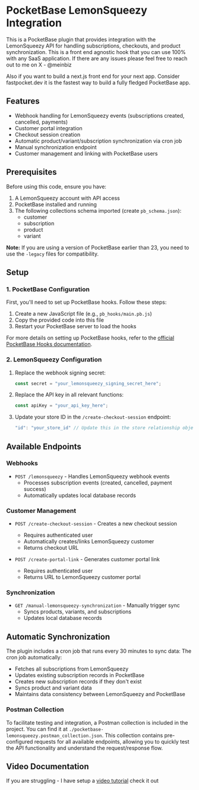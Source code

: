 # PocketBase LemonSqueezy Integration

This is a PocketBase plugin that provides integration with the LemonSqueezy API for handling subscriptions, checkouts, and product synchronization. This is a front end agnostic hook that you can use 100% with any SaaS application. If there are any issues please feel free to reach out to me on X - @meinbiz

Also if you want to build a next.js front end for your next app. Consider fastpocket.dev it is the fastest way to build a fully fledged PocketBase app.

## Features

- Webhook handling for LemonSqueezy events (subscriptions created, cancelled, payments)
- Customer portal integration
- Checkout session creation
- Automatic product/variant/subscription synchronization via cron job
- Manual synchronization endpoint
- Customer management and linking with PocketBase users

## Prerequisites

Before using this code, ensure you have:

1. A LemonSqueezy account with API access
2. PocketBase installed and running
3. The following collections schema imported (create `pb_schema.json`):
   - customer
   - subscription
   - product
   - variant

**Note:** If you are using a version of PocketBase earlier than 23, you need to use the `-legacy` files for compatibility.

## Setup

### 1. PocketBase Configuration

First, you'll need to set up PocketBase hooks. Follow these steps:

1. Create a new JavaScript file (e.g., `pb_hooks/main.pb.js`)
2. Copy the provided code into this file
3. Restart your PocketBase server to load the hooks

For more details on setting up PocketBase hooks, refer to the [official PocketBase Hooks documentation](https://pocketbase.io/docs/js-overview/).

### 2. LemonSqueezy Configuration

1. Replace the webhook signing secret:
   ```javascript
   const secret = "your_lemonsqueezy_signing_secret_here";
   ```

2. Replace the API key in all relevant functions:
   ```javascript
   const apiKey = "your_api_key_here";
   ```

3. Update your store ID in the `/create-checkout-session` endpoint:
   ```javascript
   "id": "your_store_id" // Update this in the store relationship object
   ```

## Available Endpoints

### Webhooks
- `POST /lemonsqueezy` - Handles LemonSqueezy webhook events
  - Processes subscription events (created, cancelled, payment success)
  - Automatically updates local database records

### Customer Management
- `POST /create-checkout-session` - Creates a new checkout session
  - Requires authenticated user
  - Automatically creates/links LemonSqueezy customer
  - Returns checkout URL

- `POST /create-portal-link` - Generates customer portal link
  - Requires authenticated user
  - Returns URL to LemonSqueezy customer portal

### Synchronization
- `GET /manual-lemonsqueezy-synchronization` - Manually trigger sync
  - Syncs products, variants, and subscriptions
  - Updates local database records

## Automatic Synchronization

The plugin includes a cron job that runs every 30 minutes to sync data:
The cron job automatically:

- Fetches all subscriptions from LemonSqueezy
- Updates existing subscription records in PocketBase
- Creates new subscription records if they don't exist
- Syncs product and variant data
- Maintains data consistency between LemonSqueezy and PocketBase

### Postman Collection

To facilitate testing and integration, a Postman collection is included in the project. You can find it at `./pocketbase-lemonsqueezy.postman_collection.json`. This collection contains pre-configured requests for all available endpoints, allowing you to quickly test the API functionality and understand the request/response flow.

## Video Documentation

If you are struggling - I have setup a [video tutorial](https://www.youtube.com/watch?v=LRQS6PRzvVo) check it out

